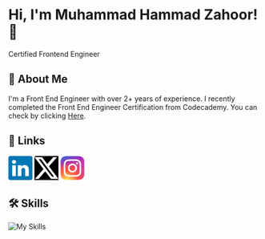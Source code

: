 # Hi, I'm Muhammad Hammad Zahoor! 👋

Certified Frontend Engineer

## 🚀 About Me

I'm a Front End Engineer with over 2+ years of experience. I recently completed the Front End Engineer Certification from Codecademy. You can check by clicking
[Here](https://www.codecademy.com/profiles/hammadzahoor/certificates/2682884a0719474f96407efe432fdd87).


## 🔗 Links
[![linkedin](https://raw.githubusercontent.com/CLorant/readme-social-icons/main/medium/filled/linkedin.svg)](www.linkedin.com/in/m-hammad-zahoor)
[![twitter](https://raw.githubusercontent.com/CLorant/readme-social-icons/main/medium/filled/twitter-x.svg)](https://x.com/M_HAMMAD_ZAHOOR)
[![instagram](https://raw.githubusercontent.com/CLorant/readme-social-icons/main/medium/filled/instagram.svg)](https://instagram.com/__m.hammad)


## 🛠 Skills
![My Skills](https://skillicons.dev/icons?i=html,css,bootstrap,tailwind,javascript,typescript,react,redux,nodejs,nextjs,c,cpp,wordpress,git,github&perline=5)








<!--
**Hammadzahoor/hammadzahoor** is a ✨ _special_ ✨ repository because its `README.md` (this file) appears on your GitHub profile.

Here are some ideas to get you started:

- 🔭 I’m currently working on ...
- 🌱 I’m currently learning ...
- 👯 I’m looking to collaborate on ...
- 🤔 I’m looking for help with ...
- 💬 Ask me about ...
- 📫 How to reach me: ...
- 😄 Pronouns: ...
- ⚡ Fun fact: ...
-->
